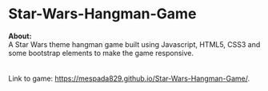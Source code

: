 # Star-Wars-Hangman-Game

<b> About:</b>
<br>
A Star Wars theme hangman game built using Javascript, HTML5, CSS3 and some bootstrap elements to make the game responsive.
<br>
<br>
<br> Link to game: </b> https://mespada829.github.io/Star-Wars-Hangman-Game/.
